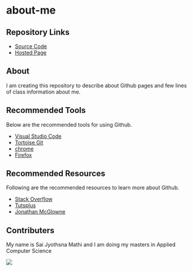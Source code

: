 
# about-me

## Repository Links
- [Source Code](https://github.com/jyothsna5268/about-me)
- [Hosted Page](https://jyothsna5268.github.io/about-me/)

## About
 I am creating this repository to describe about Github pages and few lines of class information about me.
 
## Recommended Tools
  Below are the recommended tools for using Github.
 - [Visual Studio Code](https://code.visualstudio.com/)
 - [Tortoise Git](https://tortoisegit.org/)
 - [chrome](https://www.google.com/chrome/)
 - [Firefox](https://www.mozilla.org/en-US/firefox/)
 
## Recommended Resources
 Following are the recommended resources to learn more about Github.
 - [Stack Overflow](https://stackoverflow.com/)
 - [Tutsplus](https://tutsplus.com/)
 - [Jonathan McGlowne](http://jmcglone.com/)
 
## Contributers

 My name is Sai Jyothsna Mathi and I am doing my masters in Applied Computer Science
 
 ![](https://github.com/jyothsna5268/about-me/blob/master/mfp.JPG)

